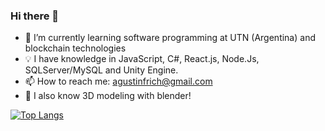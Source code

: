 ### Hi there 👋

- 🌱 I’m currently learning software programming at UTN (Argentina) and blockchain technologies 
- 💡 I have knowledge in JavaScript, C#, React.js, Node.Js, SQLServer/MySQL and Unity Engine.
- 📫 How to reach me: agustinfrich@gmail.com
- 💎 I also know 3D modeling with blender!

[![Top Langs](https://github-readme-stats.vercel.app/api/top-langs/?username=AgustinFrich&hide=C&layout=compact)](https://github.com/anuraghazra/github-readme-stats)
